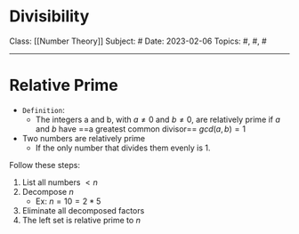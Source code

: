 # Divisibility
Class: [[Number Theory]]
Subject: #
Date: 2023-02-06
Topics: #, #, # 

---

# Relative Prime
- `Definition`: 
	- The integers a and b, with $a \neq 0$ and $b \neq 0$, are relatively prime if $a$ and $b$ have ==a greatest common divisor== $gcd(a,b) = 1$
- Two numbers are relatively prime 
	- If the only number that divides them evenly is 1.

Follow these steps:
1. List all numbers $< n$
2. Decompose $n$
	- Ex: $n = 10 = 2 * 5$
3. Eliminate all decomposed factors
4. The left set is relative prime to $n$